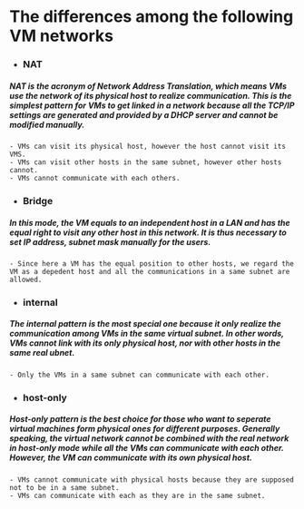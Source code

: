 # The differences among the following VM networks 
+ ### NAT
##### NAT is the acronym of Network Address Translation, which means VMs use the network of its physical host to realize communication. This is the simplest pattern for VMs to get linked in a network because all the TCP/IP settings are generated and provided by a DHCP server and cannot be modified manually.
	- VMs can visit its physical host, however the host cannot visit its VMS.
	- VMs can visit other hosts in the same subnet, however other hosts cannot.
	- VMs cannot communicate with each others.
+ ### Bridge
##### In this mode, the VM equals to an independent host in a LAN and has the equal right to visit any other host in this network. It is thus necessary to set IP address, subnet mask manually for the users. 
	- Since here a VM has the equal position to other hosts, we regard the VM as a depedent host and all the communications in a same subnet are allowed.
+ ### internal
##### The internal pattern is the most special one because it only realize the communication among VMs in the same virtual subnet. In other words, VMs cannot link with its only physical host, nor with other hosts in the same real ubnet.
	- Only the VMs in a same subnet can communicate with each other.
+ ### host-only
##### Host-only pattern is the best choice for those who want to seperate virtual machines form physical ones for different purposes. Generally speaking, the virtual network cannot be combined with the real network in host-only mode while all the VMs can communicate with each other. However, the VM can communicate with its own physical host.
	- VMs cannot communicate with physical hosts because they are supposed not to be in a same subnet.
	- VMs can communicate with each as they are in the same subnet.
